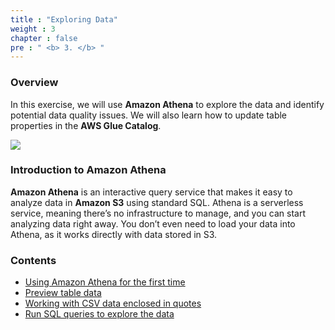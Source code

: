 ```yaml
---
title : "Exploring Data"
weight : 3
chapter : false
pre : " <b> 3. </b> "
---
```


### Overview
In this exercise, we will use **Amazon Athena** to explore the data and identify potential data quality issues. We will also learn how to update table properties in the **AWS Glue Catalog**.

![](../images/3.exploring/0.png)

### Introduction to Amazon Athena
**Amazon Athena** is an interactive query service that makes it easy to analyze data in **Amazon S3** using standard SQL. Athena is a serverless service, meaning there’s no infrastructure to manage, and you can start analyzing data right away. You don’t even need to load your data into Athena, as it works directly with data stored in S3.

### Contents
- [Using Amazon Athena for the first time](3.1_amazon_Athena/)
- [Preview table data](3.2_preview_Data/)
- [Working with CSV data enclosed in quotes](3.3_working_With_CSV/)
- [Run SQL queries to explore the data](3.4_run_Sql/)
